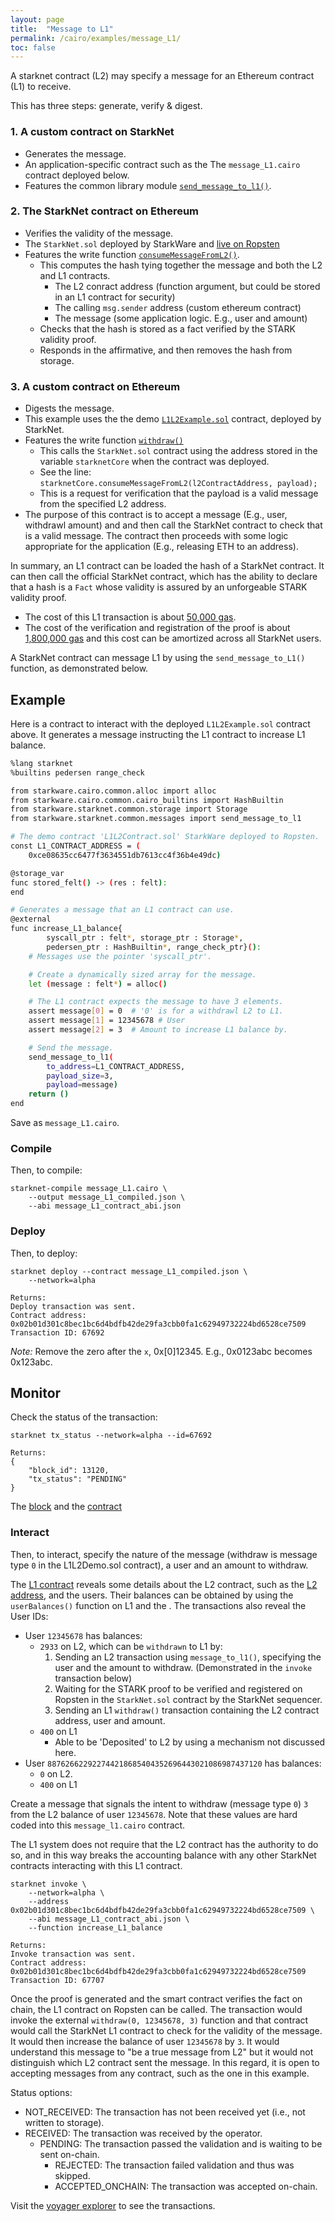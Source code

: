 ```yaml
---
layout: page
title:  "Message to L1"
permalink: /cairo/examples/message_L1/
toc: false
---
```


A starknet contract (L2) may specify a message for an Ethereum contract (L1) to receive.

This has three steps: generate, verify & digest.

### 1. A custom contract on StarkNet

- Generates the message.
- An application-specific contract such as the The `message_L1.cairo` contract deployed below.
- Features the common library module [`send_message_to_l1()`](https://github.com/starkware-libs/cairo-lang/blob/master/src/starkware/starknet/common/messages.cairo).

### 2. The StarkNet contract on Ethereum

- Verifies the validity of the message.
- The `StarkNet.sol` deployed by StarkWare and [live on Ropsten](https://ropsten.etherscan.io/address/0x0d761163e8bdc22fec278fea0c7a95e7b2dfa3c3#code)
- Features the write function [`consumeMessageFromL2()`](https://ropsten.etherscan.io/address/0x0d761163e8bdc22fec278fea0c7a95e7b2dfa3c3#writeContract).
    - This computes the hash tying together the message and both the L2 and L1 contracts.
        - The L2 conract address (function argument, but could be stored in an L1 contract
        for security)
        - The calling `msg.sender` address (custom ethereum contract)
        - The message (some application logic. E.g., user and amount)
    - Checks that the hash is stored as a fact verified by the STARK validity proof.
    - Responds in the affirmative, and then removes the hash from storage.

### 3. A custom contract on Ethereum

- Digests the message.
- This example uses the the demo [`L1L2Example.sol`](https://ropsten.etherscan.io/address/0xce08635cc6477f3634551db7613cc4f36b4e49dc#code)
contract, deployed by StarkNet.
- Features the write function [`withdraw()`](https://ropsten.etherscan.io/address/0xce08635cc6477f3634551db7613cc4f36b4e49dc#writeContract)
    - This calls the `StarkNet.sol` contract using the address stored in the variable
    `starknetCore` when the contract was deployed.
    - See the line: `starknetCore.consumeMessageFromL2(l2ContractAddress, payload);`
    - This is a request for verification that the payload is a valid message from the
    specified L2 address.
- The purpose of this contract is to accept a message (E.g., user, withdrawl amount) and
and then call the StarkNet contract to check that is a valid message. The contract then
proceeds with some logic appropriate for the application (E.g., releasing ETH to an address).


In summary, an L1 contract can be loaded the hash of a StarkNet contract. It can then
call the official StarkNet contract, which has the ability to declare that a hash is
a `Fact` whose validity is assured by an unforgeable STARK validity proof.

- The cost of this L1 transaction is about
[50,000 gas](https://ropsten.etherscan.io/tx/0x12859dd33f925e6547c94215118b802bbb27fe53b6e4f24af9ae931c7d7b2a17).
- The cost of the verification and registration of the proof is about
[1,800,000 gas](https://ropsten.etherscan.io/tx/0x1478bb2bc4398e77d5554de6e1c63cfe096d3d2a1e5ec094c77ed014c77223b6)
and this cost can be amortized across all StarkNet users.

A StarkNet contract can message L1 by using the `send_message_to_L1()` function, as demonstrated
below.

## Example

Here is a contract to interact with the deployed `L1L2Example.sol` contract above.
It generates a message instructing the L1 contract to increase L1 balance.

```sh
%lang starknet
%builtins pedersen range_check

from starkware.cairo.common.alloc import alloc
from starkware.cairo.common.cairo_builtins import HashBuiltin
from starkware.starknet.common.storage import Storage
from starkware.starknet.common.messages import send_message_to_l1

# The demo contract 'L1L2Contract.sol' StarkWare deployed to Ropsten.
const L1_CONTRACT_ADDRESS = (
    0xce08635cc6477f3634551db7613cc4f36b4e49dc)

@storage_var
func stored_felt() -> (res : felt):
end

# Generates a message that an L1 contract can use.
@external
func increase_L1_balance{
        syscall_ptr : felt*, storage_ptr : Storage*,
        pedersen_ptr : HashBuiltin*, range_check_ptr}():
    # Messages use the pointer 'syscall_ptr'.

    # Create a dynamically sized array for the message.
    let (message : felt*) = alloc()

    # The L1 contract expects the message to have 3 elements.
    assert message[0] = 0  # '0' is for a withdrawl L2 to L1.
    assert message[1] = 12345678 # User
    assert message[2] = 3  # Amount to increase L1 balance by.

    # Send the message.
    send_message_to_l1(
        to_address=L1_CONTRACT_ADDRESS,
        payload_size=3,
        payload=message)
    return ()
end
```
Save as `message_L1.cairo`.

### Compile

Then, to compile:
```
starknet-compile message_L1.cairo \
    --output message_L1_compiled.json \
    --abi message_L1_contract_abi.json
```
### Deploy

Then, to deploy:
```
starknet deploy --contract message_L1_compiled.json \
    --network=alpha

Returns:
Deploy transaction was sent.
Contract address: 0x02b01d301c8bec1bc6d4bdfb42de29fa3cbb0fa1c62949732224bd6528ce7509
Transaction ID: 67692
```

*Note:* Remove the zero after the `x`, 0x[0]12345. E.g., 0x0123abc becomes 0x123abc.

## Monitor

Check the status of the transaction:

```
starknet tx_status --network=alpha --id=67692

Returns:
{
    "block_id": 13120,
    "tx_status": "PENDING"
}
```
The [block](https://voyager.online/block/13120) and the
[contract](https://voyager.online/contract/0x2b01d301c8bec1bc6d4bdfb42de29fa3cbb0fa1c62949732224bd6528ce7509#state)

### Interact

Then, to interact, specify the nature of the message (withdraw is message type `0` in
the L1L2Demo.sol contract), a user and an amount to withdraw.

The [L1 contract](https://ropsten.etherscan.io/tx/0x12859dd33f925e6547c94215118b802bbb27fe53b6e4f24af9ae931c7d7b2a17)
reveals some details about the L2 contract, such as the [L2 address](https://voyager.online/contract/0x5469ab95d459f0759ed907e6e872760fcf668467c92b66f5bcfb4b4d568de55),
and the users. Their balances can be obtained by using the `userBalances()` function on L1
and the .
The transactions also reveal the User IDs:

- User `12345678` has balances:
    - `2933` on L2, which can be `withdrawn` to L1 by:
        1. Sending an L2 transaction using `message_to_l1()`, specifying
        the user and the amount to withdraw.
        (Demonstrated in the `invoke` transaction below)
        2. Waiting for the STARK proof to be verified and registered on Ropsten
        in the `StarkNet.sol` contract by the StarkNet sequencer.
        3. Sending an L1 `withdraw()` transaction containing the
        L2 contract address, user and amount.
    - `400` on L1
        - Able to be 'Deposited' to L2 by using a mechanism not discussed here.
- User `887626622922744218685404352696443021086987437120` has balances:
    - `0` on L2.
    - `400` on L1


Create a message that signals the intent to withdraw (message type `0`) `3`
from the L2 balance of user `12345678`. Note that these values are hard coded
into this `message_l1.cairo` contract.

The L1 system does not require that the L2 contract has the authority to do so,
and in this way breaks the accounting balance with any other StarkNet contracts
interacting with this L1 contract.

```
starknet invoke \
    --network=alpha \
    --address 0x02b01d301c8bec1bc6d4bdfb42de29fa3cbb0fa1c62949732224bd6528ce7509 \
    --abi message_L1_contract_abi.json \
    --function increase_L1_balance

Returns:
Invoke transaction was sent.
Contract address: 0x02b01d301c8bec1bc6d4bdfb42de29fa3cbb0fa1c62949732224bd6528ce7509
Transaction ID: 67707
```

Once the proof is generated and the smart contract verifies the fact on chain,
the L1 contract on Ropsten can be called. The transaction would invoke
the external `withdraw(0, 12345678, 3)` function and that contract would call the
StarkNet L1 contract to check for the validity of the message. It would then increase
the balance of user `12345678` by `3`. It would understand this message to "be a true message
from L2" but it would not distinguish which L2 contract sent the message. In this regard,
it is open to accepting messages from any contract, such as the one in this example.

Status options:

- NOT_RECEIVED: The transaction has not been received yet (i.e., not written to storage).
- RECEIVED: The transaction was received by the operator.
    - PENDING: The transaction passed the validation and is waiting to be sent on-chain.
        - REJECTED: The transaction failed validation and thus was skipped.
        - ACCEPTED_ONCHAIN: The transaction was accepted on-chain.


Visit the [voyager explorer](https://voyager.online/) to see the transactions.